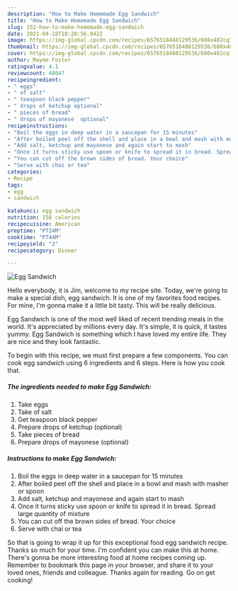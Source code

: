 ```yaml
---
description: "How to Make Homemade Egg Sandwich"
title: "How to Make Homemade Egg Sandwich"
slug: 152-how-to-make-homemade-egg-sandwich
date: 2021-04-18T18:28:56.942Z
image: https://img-global.cpcdn.com/recipes/6576518488129536/680x482cq70/egg-sandwich-recipe-main-photo.jpg
thumbnail: https://img-global.cpcdn.com/recipes/6576518488129536/680x482cq70/egg-sandwich-recipe-main-photo.jpg
cover: https://img-global.cpcdn.com/recipes/6576518488129536/680x482cq70/egg-sandwich-recipe-main-photo.jpg
author: Mayme Foster
ratingvalue: 4.1
reviewcount: 48047
recipeingredient:
- " eggs"
- " of salt"
- " teaspoon black pepper"
- " drops of ketchup optional"
- " pieces of bread"
- " drops of mayonese  optional"
recipeinstructions:
- "Boil the eggs in deep water in a saucepan for 15 minutes"
- "After boiled peel off the shell and place in a bowl and mash with masher or spoon"
- "Add salt, ketchup and mayonese and again start to mash"
- "Once it turns sticky use spoon or knife to spread it in bread. Spread large quantity of mixture"
- "You can cut off the brown sides of bread. Your choice"
- "Serve with chai or tea"
categories:
- Recipe
tags:
- egg
- sandwich

katakunci: egg sandwich 
nutrition: 158 calories
recipecuisine: American
preptime: "PT24M"
cooktime: "PT44M"
recipeyield: "2"
recipecategory: Dinner

---
```



![Egg Sandwich](https://img-global.cpcdn.com/recipes/6576518488129536/680x482cq70/egg-sandwich-recipe-main-photo.jpg)

Hello everybody, it is Jim, welcome to my recipe site. Today, we're going to make a special dish, egg sandwich. It is one of my favorites food recipes. For mine, I'm gonna make it a little bit tasty. This will be really delicious.

Egg Sandwich is one of the most well liked of recent trending meals in the world. It's appreciated by millions every day. It's simple, it is quick, it tastes yummy. Egg Sandwich is something which I have loved my entire life. They are nice and they look fantastic.




To begin with this recipe, we must first prepare a few components. You can cook egg sandwich using 6 ingredients and 6 steps. Here is how you cook that.

<!--inarticleads1-->

##### The ingredients needed to make Egg Sandwich:

1. Take  eggs
1. Take  of salt
1. Get  teaspoon black pepper
1. Prepare  drops of ketchup (optional)
1. Take  pieces of bread
1. Prepare  drops of mayonese  (optional)




<!--inarticleads2-->

##### Instructions to make Egg Sandwich:

1. Boil the eggs in deep water in a saucepan for 15 minutes
1. After boiled peel off the shell and place in a bowl and mash with masher or spoon
1. Add salt, ketchup and mayonese and again start to mash
1. Once it turns sticky use spoon or knife to spread it in bread. Spread large quantity of mixture
1. You can cut off the brown sides of bread. Your choice
1. Serve with chai or tea




So that is going to wrap it up for this exceptional food egg sandwich recipe. Thanks so much for your time. I'm confident you can make this at home. There's gonna be more interesting food at home recipes coming up. Remember to bookmark this page in your browser, and share it to your loved ones, friends and colleague. Thanks again for reading. Go on get cooking!
